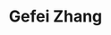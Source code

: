 ---
# Display name
title: Gefei Zhang

# Full Name (for SEO)
first_name: Gefei
last_name: Zhang

# Is this the primary user of the site?
superuser: false

# Role/position
role: PhD Student (2024 Summer)

# Organizations/Affiliations
organizations:
  - name: Zhejiang University of Technology
    url: ''

external_link: https://gopher943.github.io/

# Highlight the author in author lists? (true/false)
highlight_name: false

# Organizational groups that you belong to (for People widget)
#   Set this to `[]` or comment out if you are not using People widget.
user_groups:
  - Visiting Students

start_date: 202405
---